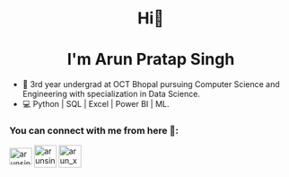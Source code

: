 <h1 align="center">Hi👋</h1>
<h1 align="center">I'm Arun Pratap Singh</h1>

- 🔭 3rd year undergrad at OCT Bhopal pursuing Computer Science and Engineering with specialization in Data Science.
- 💻 Python | SQL | Excel | Power BI | ML.


<h3 align="left">You can connect with me from here 📧:</h3>
<p align="left">
<a href="https://linkedin.com/in/arunsingh02" target="blank"><img align="center" src="https://raw.githubusercontent.com/rahuldkjain/github-profile-readme-generator/master/src/images/icons/Social/linked-in-alt.svg" alt="arunsingh02" height="30" width="40" /></a>
<a href="https://arunsingh952001@gmail.com"target="blank"><img align="center" src="https://cdn4.iconfinder.com/data/icons/social-media-logos-6/512/112-gmail_email_mail-512.png" alt="arunsingh952001@gmail.com" height="40" width="40" /></a>
<a href="https://twitter.com/arun_x2_"target="blank"><img align="center" src="https://pbs.twimg.com/profile_images/1683364783033139200/q256m4uQ_400x400.jpg" alt="arun_x2_" height="40" width="40" /></a>
  
</p>


